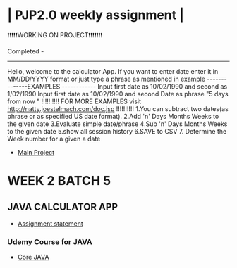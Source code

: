 | PJP2.0 weekly assignment |
========================
❗️❗️❗️❗️❗️WORKING ON PROJECT❗️❗️❗️❗️❗️❗️❗️

Completed  -  
********************************************

Hello, welcome to the calculator App.
If you want to enter date enter it in MM/DD/YYYY format or just type a phrase as mentioned in example
--------------EXAMPLES ------------
 Input first date as 10/02/1990  and second as 1/02/1990
 Input first date as 10/02/1990  and second Date as phrase "5 days from now "
!!!!!!!!!!     FOR MORE EXAMPLES visit http://natty.joestelmach.com/doc.jsp     !!!!!!!!!!
1.You can subtract two dates(as phrase or as specified US date format).
2.Add 'n' Days  Months Weeks to the given date
3.Evaluate simple date/phrase
4.Sub 'n' Days Months Weeks to the given date
5.show all session history
6.SAVE to CSV
7. Determine the Week number for a given a date
* [Main Project](https://github.com/mukeshbasira/PJP2.0)


# WEEK 2 BATCH 5

## JAVA CALCULATOR APP

- [Assignment statement](https://github.com/mukeshbasira/PJP2.0/blob/week2_java_calculator/Assignments/Week%202%20Assignment.pdf)

### Udemy Course for JAVA
- [Core JAVA](https://www.udemy.com/course/corejavamadeeasy/?utm_source=adwords&utm_medium=udemyads&utm_campaign=Java_v.PROF_la.EN_cc.INDIA_ti.6336&utm_content=deal4584&utm_term=_._ag_81264948185_._ad_437511380830_._kw__._de_c_._dm__._pl__._ti_dsa-774930034289_._li_20468_._pd__._&matchtype=b&gclid=Cj0KCQjwp4j6BRCRARIsAGq4yMFnZ0r3p7Y5MurcShhWn-fBpqXo3v8N_C2Qw1zwyWXbK0fRHN5S8nQaApduEALw_wcB)
